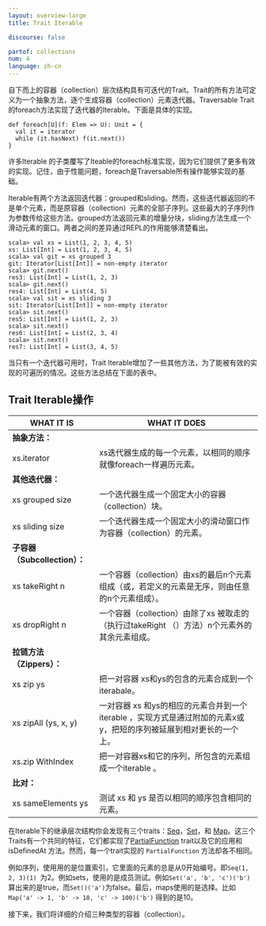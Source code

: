 ```yaml
---
layout: overview-large
title: Trait Iterable

discourse: false

partof: collections
num: 4
language: zh-cn
---
```


自下而上的容器（collection）层次结构具有可迭代的Trait。Trait的所有方法可定义为一个抽象方法，逐个生成容器（collection）元素迭代器。Traversable Trait的foreach方法实现了迭代器的Iterable。下面是具体的实现。

    def foreach[U](f: Elem => U): Unit = {
      val it = iterator
      while (it.hasNext) f(it.next())
    } 
    
许多Iterable 的子类覆写了Iteable的foreach标准实现，因为它们提供了更多有效的实现。记住，由于性能问题，foreach是Traversable所有操作能够实现的基础。

Iterable有两个方法返回迭代器：grouped和sliding。然而，这些迭代器返回的不是单个元素，而是原容器（collection）元素的全部子序列。这些最大的子序列作为参数传给这些方法。grouped方法返回元素的增量分块，sliding方法生成一个滑动元素的窗口。两者之间的差异通过REPL的作用能够清楚看出。

    scala> val xs = List(1, 2, 3, 4, 5)
    xs: List[Int] = List(1, 2, 3, 4, 5)
    scala> val git = xs grouped 3
    git: Iterator[List[Int]] = non-empty iterator
    scala> git.next()
    res3: List[Int] = List(1, 2, 3)
    scala> git.next()
    res4: List[Int] = List(4, 5)
    scala> val sit = xs sliding 3
    sit: Iterator[List[Int]] = non-empty iterator
    scala> sit.next()
    res5: List[Int] = List(1, 2, 3)
    scala> sit.next()
    res6: List[Int] = List(2, 3, 4)
    scala> sit.next()
    res7: List[Int] = List(3, 4, 5)
    
当只有一个迭代器可用时，Trait Iterable增加了一些其他方法，为了能被有效的实现的可遍历的情况。这些方法总结在下面的表中。

## Trait Iterable操作

| WHAT IT IS | WHAT IT DOES |
|--------------|--------------|
| **抽象方法：**	 |             |
| xs.iterator | xs迭代器生成的每一个元素，以相同的顺序就像foreach一样遍历元素。 |
| **其他迭代器：**	 |             | 
| xs grouped size | 一个迭代器生成一个固定大小的容器（collection）块。 |
| xs sliding size | 一个迭代器生成一个固定大小的滑动窗口作为容器（collection）的元素。 |
| **子容器（Subcollection）：**	 |               | 
| xs takeRight n | 一个容器（collection）由xs的最后n个元素组成（或，若定义的元素是无序，则由任意的n个元素组成）。 |
| xs dropRight n | 一个容器（collection）由除了xs 被取走的（执行过takeRight （）方法）n个元素外的其余元素组成。 |
| **拉链方法（Zippers）：**	 |             | 
| xs zip ys | 把一对容器 xs和ys的包含的元素合成到一个iterabale。 |
| xs zipAll (ys, x, y) | 一对容器 xs 和ys的相应的元素合并到一个iterable ，实现方式是通过附加的元素x或y，把短的序列被延展到相对更长的一个上。 |
| xs.zip WithIndex | 把一对容器xs和它的序列，所包含的元素组成一个iterable 。 |
| **比对：**	 |                | 
| xs sameElements ys | 测试 xs 和 ys 是否以相同的顺序包含相同的元素。 |


在Iterable下的继承层次结构你会发现有三个traits：[Seq](https://www.scala-lang.org/api/current/scala/collection/Seq.html)，[Set](https://www.scala-lang.org/api/current/scala/collection/Set.html)，和 [Map](https://www.scala-lang.org/api/current/scala/collection/Map.html)。这三个Traits有一个共同的特征，它们都实现了[PartialFunction](https://www.scala-lang.org/api/current/scala/PartialFunction.html) trait以及它的应用和isDefinedAt 方法。然而，每一个trait实现的 `PartialFunction` 方法却各不相同。 

例如序列，使用用的是位置索引，它里面的元素的总是从0开始编号。即`Seq(1, 2, 3)(1) `为2。例如sets，使用的是成员测试。例如`Set('a', 'b', 'c')('b') `算出来的是true，而`Set()('a')`为false。最后，maps使用的是选择。比如`Map('a' -> 1, 'b' -> 10, 'c' -> 100)('b')` 得到的是10。

接下来，我们将详细的介绍三种类型的容器（collection）。


